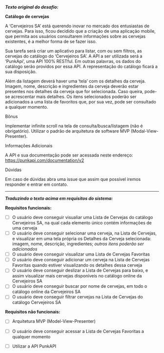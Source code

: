 ***Texto original do desafio:***

**Catálogo de cervejas**

A ‘Cervejeiros SA’ está querendo inovar no mercado dos entusiastas de cervejas. Para isso, ficou decidido que a criação de uma aplicação mobile, que permita aos usuários consultarem informações sobre as cervejas existentes, é a melhor forma de se fazer isso.

Sua tarefa será criar um aplicativo para listar, com ou sem filtros, as cervejas do catálogo do ‘Cervejeiros SA’. A API a ser utilizada será a ‘PunkApi’, uma API 100% RESTful. Em outras palavras, os dados do catálogo serão providos por essa API. A representação do catálogo ficará a sua disposição.

Além da listagem deverá haver uma ‘tela’ com os detalhes da cerveja. Imagem, nome, descrição e ingredientes da cerveja deverão estar presentes nos detalhes da cerveja que for selecionada. Caso queira, pode-se acrescentar mais detalhes. Os itens selecionados poderão ser adicionados a uma lista de favoritos que, por sua vez, pode ser consultado a qualquer momento.

Bônus

Implementar infinite scroll na tela de consulta/busca/listagem (não é obrigatório). Utilizar o padrão de arquitetura de software MVP (Modal-View-Presenter).

Informações Adicionais

A API e sua documentação pode ser acessada neste endereço: https://punkapi.com/documentation/v2

Dúvidas

Em caso de dúvidas abra uma issue que assim que possível iremos responder e entrar em contato.

---

***Traduzindo o texto acima em requisitos do sistema:***

**Requisitos funcionais:**
- [ ] O usuário deve conseguir visualiar uma Lista de Cervejas do catálogo Cervejeiros SA, na qual cada elemento único contém informações de uma cerveja
- [ ] O usuário deve conseguir selecionar uma cerveja, na Lista de Cervejas, e visualizar em uma tela própria os Detalhes da Cerveja selecionada: imagem, nome, descrição, ingredientes; *outros itens poderão ser adicionados*
- [ ] O usuário deve conseguir visualizar uma Lista de Cervejas Favoritas
- [ ] O usuário deve conseguir adicionar um cerveja na Lista de Cervejas Favoritas quando estiver visualizando os detalhes dessa cerveja
- [ ] O usuário deve conseguir deslizar a Lista de Cervejas para baixo, e assim visualizar mais cervejas disponíveis no catálogo online da Cervejeiros SA
- [ ] O usuário deve conseguir buscar por nome de cervejas, em todo o catálogo online da Cervejeiros SA
- [ ] O usuário deve conseguir filtrar cervejas na Lista de Cervejas do catálogo Cervejeiros SA

**Requisitos não funcionais:**
- [ ] Arquitetura MVP (Model-View-Presenter)
- [ ] O usuário deve conseguir acessar a Lista de Cervejas Favoritas a qualquer momento
- [ ] Utilizar a API PunkAPI


